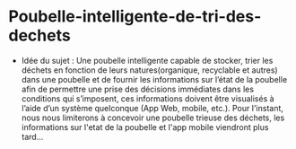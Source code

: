 # Poubelle-intelligente-de-tri-des-dechets

-	Idée du sujet :
Une poubelle intelligente capable de stocker, trier les déchets en fonction de leurs natures(organique, recyclable et autres) dans une poubelle et de fournir les informations sur l’état de la poubelle afin de permettre une prise des décisions immédiates dans les conditions qui s’imposent, ces informations doivent être visualisés à l’aide d’un système quelconque (App Web, mobile, etc.). Pour l'instant, nous nous limiterons à concevoir une poubelle trieuse des déchets, les informations sur l'etat de la poubelle et l'app mobile viendront plus tard...
